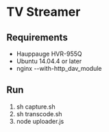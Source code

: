# TV Streamer

## Requirements
- Hauppauge HVR-955Q
- Ubuntu 14.04.4 or later
- nginx --with-http_dav_module

## Run
1. sh capture.sh
2. sh transcode.sh
3. node uploader.js
